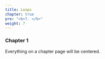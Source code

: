 ```yaml
---
title: Loops
chapter: true
pre: "<b>7. </b>"
weight: 7
---
```


### Chapter 1

Everything on a chapter page will be centered.
